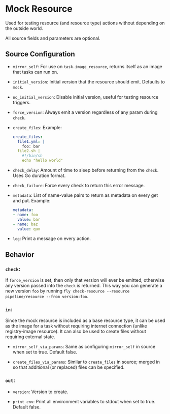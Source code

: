 # Mock Resource

Used for testing resource (and resource type) actions without depending on the
outside world.

All source fields and parameters are optional.

## Source Configuration

* `mirror_self`: For use on `task.image_resource`, returns itself as an image that tasks can run on.

* `initial_version`: Initial version that the resource should emit. Defaults to `mock`.

* `no_initial_version`: Disable initial version, useful for testing resource triggers.

* `force_version`: Always emit a version regardless of any param during `check`.

* `create_files`: Example:
  ```yaml
  create_files:
    file1.yml: |
      foo: bar
    file2.sh |
      #!/bin/sh
      echo "hello world"
  ```

* `check_delay`: Amount of time to sleep before returning from the `check`. Uses Go duration format.

* `check_failure`: Force every check to return this error message.

* `metadata`: List of name-value pairs to return as metadata on every get and put. Example:
  ```yaml
  metadata:
  - name: foo
    value: bar
  - name: baz
    value: qux
  ```

* `log`: Print a message on every action.

## Behavior

### `check`:

If `force_version` is set, then only that version will ever be emitted, otherwise any version passed into the `check` is returned. This way you can generate a new version `foo` by running `fly check-resource --resource pipeline/resource --from version:foo`.

### `in`:

Since the mock resource is included as a base resource type, it can be used as the image for a task without requiring internet connection (unlike registry-image resource). It can also be used to create files without requiring external state.

* `mirror_self_via_params`: Same as configuring `mirror_self` in source when set to true. Default false.

* `create_files_via_params`: Similar to `create_files` in source; merged in so that additional (or replaced) files can be specified.

### `out`:

* `version`: Version to create.

* `print_env`: Print all environment variables to stdout when set to true. Default false.
